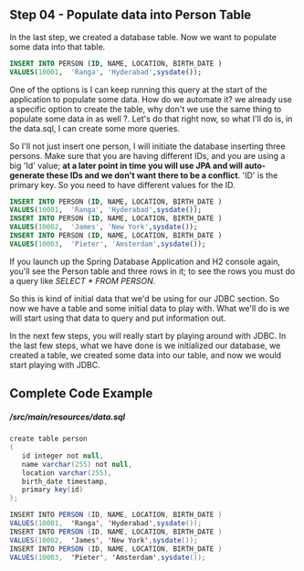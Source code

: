 ## Step 04 - Populate data into Person Table

In the last step, we created a database table. Now we want to populate some data into that table.

```sql
INSERT INTO PERSON (ID, NAME, LOCATION, BIRTH_DATE ) 
VALUES(10001,  'Ranga', 'Hyderabad',sysdate());
```

One of the options is I can keep running this query at the start of the application to populate some data. How do we automate it? we already use a specific option to create the table, why don't we use the same thing to populate some data in as well ?. Let's do that right now, so what I'll do is, in the data.sql, I can create some more queries.

So I'll not just insert one person, I will initiate the database inserting three persons. Make sure that you are having different IDs, and you are using a big 'Id' value; **at a later point in time you will use JPA and will auto-generate these IDs and we don't want there to be a conflict**. 'ID' is the primary key. So you need to have different values for the ID.

```sql
INSERT INTO PERSON (ID, NAME, LOCATION, BIRTH_DATE ) 
VALUES(10001,  'Ranga', 'Hyderabad',sysdate());
INSERT INTO PERSON (ID, NAME, LOCATION, BIRTH_DATE ) 
VALUES(10002,  'James', 'New York',sysdate());
INSERT INTO PERSON (ID, NAME, LOCATION, BIRTH_DATE ) 
VALUES(10003,  'Pieter', 'Amsterdam',sysdate());
```

If you launch up the Spring Database Application and H2 console again, you'll see the Person table and three rows in it; to see the rows you must do a query like *SELECT * FROM PERSON*.

So this is kind of initial data that we'd be using for our JDBC section. So now we have a table and some initial data to play with. What we'll do is we will start using that data to query and put information out.

In the next few steps, you will really start by playing around with JDBC. In the last few steps, what we have done is we initialized our database, we created a table, we created some data into our table, and now we would start playing with JDBC.

## Complete Code Example

##### /src/main/resources/data.sql

```java
create table person
(
   id integer not null,
   name varchar(255) not null,
   location varchar(255),
   birth_date timestamp,
   primary key(id)
);

INSERT INTO PERSON (ID, NAME, LOCATION, BIRTH_DATE ) 
VALUES(10001,  'Ranga', 'Hyderabad',sysdate());
INSERT INTO PERSON (ID, NAME, LOCATION, BIRTH_DATE ) 
VALUES(10002,  'James', 'New York',sysdate());
INSERT INTO PERSON (ID, NAME, LOCATION, BIRTH_DATE ) 
VALUES(10003,  'Pieter', 'Amsterdam',sysdate());
```
